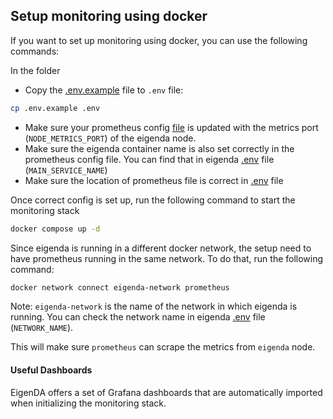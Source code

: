 ## Setup monitoring using docker
If you want to set up monitoring using docker, you can use the following commands:

In the folder

* Copy the [.env.example](./.env.example) file to `.env` file:
```bash
cp .env.example .env
```
* Make sure your prometheus config [file](./prometheus.yml) is updated with the metrics port (`NODE_METRICS_PORT`) of the eigenda node.
* Make sure the eigenda container name is also set correctly in the prometheus config file. 
You can find that in eigenda [.env](../.env) file (`MAIN_SERVICE_NAME`)
* Make sure the location of prometheus file is correct in [.env](./.env) file

Once correct config is set up, run the following command to start the monitoring stack
```bash
docker compose up -d
```

Since eigenda is running in a different docker network, the setup need to have prometheus running in the same network. To do that, run the following command:
```bash
docker network connect eigenda-network prometheus
```
Note: `eigenda-network` is the name of the network in which eigenda is running. You can check the network name in eigenda [.env](../.env) file (`NETWORK_NAME`).

This will make sure `prometheus` can scrape the metrics from `eigenda` node.


#### Useful Dashboards
EigenDA offers a set of Grafana dashboards that are automatically imported when initializing the monitoring stack.